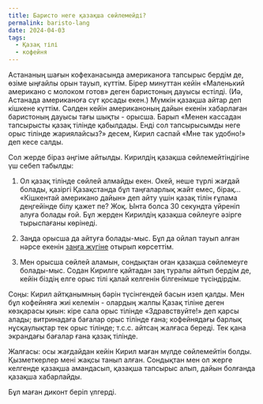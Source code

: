 ```yaml
---
title: Баристо неге қазақша сөйлемейді?
permalink: baristo-lang
date: 2024-04-03
tags:
  - Қазақ тілі
  - кофейня
---
```


Астананың шағын кофеханасында американоға тапсырыс бердім де, өзіме ыңғайлы орын тауып, күттім. Бірер минуттан кейін «Маленький американо с молоком готов» деген баристоның дауысы естілді. (Иә, Астанада американоға сүт қосады екен.) Мүмкін қазақша айтар деп кішкене күттім. Сәлден кейін американоның дайын екенін хабарлаған баристоның дауысы тағы шықты - орысша. Барып «Менен кассадан тапсырысты қазақ тілінде қабылдады. Енді сол тапсырысымды неге орыс тілінде жариялайсыз?» десем, Кирил саспай «Мне так удобно!» деп кесе салды.

Сол жерде біраз әңгіме айтылды. Кирилдің қазақша сөйлемейтіндігіне үш себеп табылды:

1. Ол қазақ тілінде сөйлей алмайды екен. Окей, неше түрлі жағдай болады, қазіргі Қазақстанда бұл таңғаларлық жайт емес, бірақ... «Кішкентай американо дайын» деп айту үшін қазақ тілін ғұлама деңгейінде білу қажет пе? Жоқ. Ынта болса 30 секундта үйреніп алуға болады ғой. Бұл жерден Кирилдің қазақша сөйлеуге әзірге тырыспағаны көрінеді.

2. Заңда орысша да айтуға болады-мыс. Бұл да ойлап тауып алған нәрсе екенін [заңға жүгіне](https://t.me/QazaqshaJaz/783) отырып көрсеттім.

3. Мен орысша сөйлей аламын, сондықтан оған қазақша сөйлемеуге болады-мыс. Содан Кирилге қайтадан заң туралы айтып бердім де, кейін біздің елге орыс тілі қалай келгенін білгенімше түсіндірдім.

Соңы: Кирил айтқанымның бәрін түсінгендей басын изеп қалды. Мен бұл кофейняға жиі келемін - олардың жалпы Қазақ тіліне деген көзқарасы қиын: кіре сала орыс тілінде «Здравствуйте!» деп қарсы алады; витринадаға бағалар орыс тілінде ғана; кофейнядағы барлық нұсқаулықтар тек орыс тілінде; т.с.с. айтсаң жалғаса береді. Тек қана экрандағы бағалар ғана қазақ тілінде.

Жалғасы: осы жағдайдан кейін Кирил маған мүлде сөйлемейтін болды. Қызметкерлер мені жақсы танып алған. Сондықтан мен ол жерге келгенде қазақша амандасып, қазақша тапсырыс алып, дайын болғанда қазақша хабарлайды.

Бұл маған диконт беріп үлгерді.
